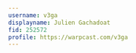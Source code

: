 ```yaml
---
username: v3ga
displayname: Julien Gachadoat
fid: 252572
profile: https://warpcast.com/v3ga
---
```

  
